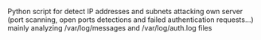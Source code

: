 Python script for detect IP addresses and subnets attacking own server (port scanning, open ports detections and failed authentication requests...) mainly analyzing /var/log/messages and /var/log/auth.log files